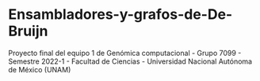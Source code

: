 # Ensambladores-y-grafos-de-De-Bruijn
Proyecto final del equipo 1 de Genómica computacional - Grupo 7099 - Semestre 2022-1 - Facultad de Ciencias - Universidad Nacional Autónoma de México (UNAM)
